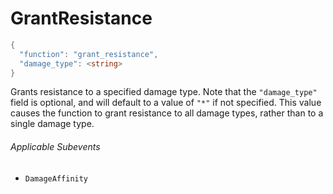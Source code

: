 # GrantResistance

```c#
{
  "function": "grant_resistance",
  "damage_type": <string>
}
```

Grants resistance to a specified damage type. Note that the `"damage_type"` field is optional, and will default to a value of `"*"` if not specified. This value causes the function to grant resistance to all damage types, rather than to a single damage type.

###### Applicable Subevents
- `DamageAffinity`